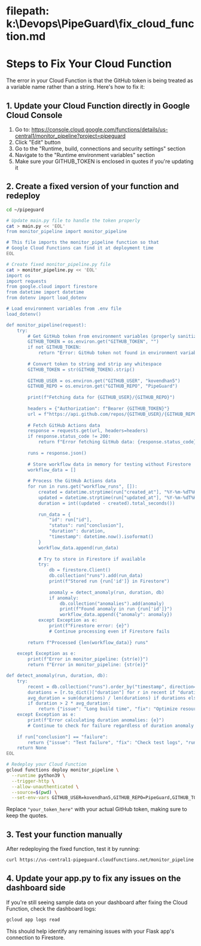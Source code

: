 # filepath: k:\Devops\PipeGuard\fix_cloud_function.md

# Steps to Fix Your Cloud Function

The error in your Cloud Function is that the GitHub token is being treated as a variable name rather than a string. Here's how to fix it:

## 1. Update your Cloud Function directly in Google Cloud Console

1. Go to: https://console.cloud.google.com/functions/details/us-central1/monitor_pipeline?project=pipeguard
2. Click "Edit" button
3. Go to the "Runtime, build, connections and security settings" section
4. Navigate to the "Runtime environment variables" section
5. Make sure your GITHUB_TOKEN is enclosed in quotes if you're updating it

## 2. Create a fixed version of your function and redeploy

```bash
cd ~/pipeguard

# Update main.py file to handle the token properly
cat > main.py << 'EOL'
from monitor_pipeline import monitor_pipeline

# This file imports the monitor_pipeline function so that 
# Google Cloud Functions can find it at deployment time
EOL

# Create fixed monitor_pipeline.py file
cat > monitor_pipeline.py << 'EOL'
import os
import requests
from google.cloud import firestore
from datetime import datetime
from dotenv import load_dotenv

# Load environment variables from .env file
load_dotenv()

def monitor_pipeline(request):
    try:
        # Get GitHub token from environment variables (properly sanitized)
        GITHUB_TOKEN = os.environ.get("GITHUB_TOKEN", "")
        if not GITHUB_TOKEN:
            return "Error: GitHub token not found in environment variables"
        
        # Convert token to string and strip any whitespace
        GITHUB_TOKEN = str(GITHUB_TOKEN).strip()
        
        GITHUB_USER = os.environ.get("GITHUB_USER", "kovendhan5")
        GITHUB_REPO = os.environ.get("GITHUB_REPO", "PipeGuard")
        
        print(f"Fetching data for {GITHUB_USER}/{GITHUB_REPO}")
        
        headers = {"Authorization": f"Bearer {GITHUB_TOKEN}"}
        url = f"https://api.github.com/repos/{GITHUB_USER}/{GITHUB_REPO}/actions/runs"
        
        # Fetch GitHub Actions data
        response = requests.get(url, headers=headers)
        if response.status_code != 200:
            return f"Error fetching GitHub data: {response.status_code}, {response.text}"
            
        runs = response.json()
        
        # Store workflow data in memory for testing without Firestore
        workflow_data = []
        
        # Process the GitHub Actions data
        for run in runs.get("workflow_runs", []):
            created = datetime.strptime(run["created_at"], "%Y-%m-%dT%H:%M:%SZ")
            updated = datetime.strptime(run["updated_at"], "%Y-%m-%dT%H:%M:%SZ")
            duration = int((updated - created).total_seconds())
            
            run_data = {
                "id": run["id"],
                "status": run["conclusion"],
                "duration": duration,
                "timestamp": datetime.now().isoformat()
            }
            workflow_data.append(run_data)
            
            # Try to store in Firestore if available
            try:
                db = firestore.Client()
                db.collection("runs").add(run_data)
                print(f"Stored run {run['id']} in Firestore")
                
                anomaly = detect_anomaly(run, duration, db)
                if anomaly:
                    db.collection("anomalies").add(anomaly)
                    print(f"Found anomaly in run {run['id']}")
                    workflow_data.append({"anomaly": anomaly})
            except Exception as e:
                print(f"Firestore error: {e}")
                # Continue processing even if Firestore fails
        
        return f"Processed {len(workflow_data)} runs"
    
    except Exception as e:
        print(f"Error in monitor_pipeline: {str(e)}")
        return f"Error in monitor_pipeline: {str(e)}"

def detect_anomaly(run, duration, db):
    try:
        recent = db.collection("runs").order_by("timestamp", direction=firestore.Query.DESCENDING).limit(10).get()
        durations = [r.to_dict()["duration"] for r in recent if "duration" in r.to_dict()]
        avg_duration = sum(durations) / len(durations) if durations else 1
        if duration > 2 * avg_duration:
            return {"issue": "Long build time", "fix": "Optimize resources", "run_id": run["id"]}
    except Exception as e:
        print(f"Error calculating duration anomalies: {e}")
        # Continue to check for failure regardless of duration anomaly detection errors
    
    if run["conclusion"] == "failure":
        return {"issue": "Test failure", "fix": "Check test logs", "run_id": run["id"]}
    return None
EOL

# Redeploy your Cloud Function
gcloud functions deploy monitor_pipeline \
  --runtime python39 \
  --trigger-http \
  --allow-unauthenticated \
  --source=$(pwd) \
  --set-env-vars GITHUB_USER=kovendhan5,GITHUB_REPO=PipeGuard,GITHUB_TOKEN="your_token_here"
```

Replace `"your_token_here"` with your actual GitHub token, making sure to keep the quotes.

## 3. Test your function manually

After redeploying the fixed function, test it by running:

```bash
curl https://us-central1-pipeguard.cloudfunctions.net/monitor_pipeline
```

## 4. Update your app.py to fix any issues on the dashboard side

If you're still seeing sample data on your dashboard after fixing the Cloud Function, check the dashboard logs:

```bash
gcloud app logs read
```

This should help identify any remaining issues with your Flask app's connection to Firestore.
